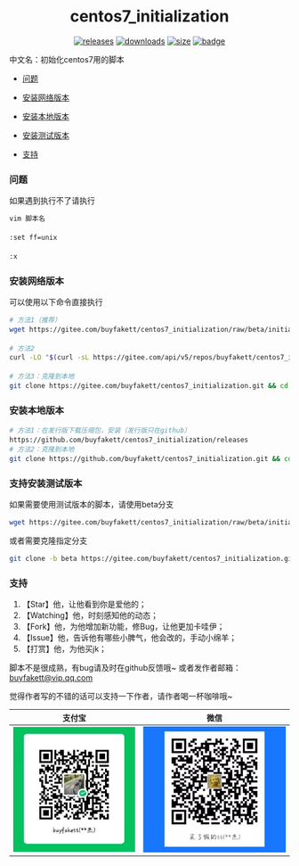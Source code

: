 <h1 align="center">centos7_initialization</h1>


<p align="center">
<a href="https://github.com/buyfakett/centos7_initialization/releases"><img alt="releases" src="https://img.shields.io/github/release/buyfakett/centos7_initialization.svg?logo=github&style=flat-square"/></a>
<a href="https://github.com/buyfakett/centos7_initialization/releases"><img alt="downloads" src="https://img.shields.io/github/downloads/buyfakett/centos7_initialization/total?logo=github"/></a>
<a href="https://github.com/buyfakett/centos7_initialization/releases"><img alt="size" src="https://img.shields.io/github/languages/code-size/buyfakett/centos7_initialization?style=flat-square"/></a>
<a href="https://github.com/buyfakett/centos7_initialization"><img alt="badge" src="https://img.shields.io/badge/codacy-S-/total?logo=github"/></a>
</p>


中文名：初始化centos7用的脚本

* [问题](#问题)

* [安装网络版本](#安装网络版本)

* [安装本地版本](#安装本地版本)

* [安装测试版本](#安装测试版本)
* [支持](#支持)

### 问题

如果遇到执行不了请执行 

```bash
vim 脚本名

:set ff=unix

:x
```
### 安装网络版本

可以使用以下命令直接执行

```bash
# 方法1（推荐）
wget https://gitee.com/buyfakett/centos7_initialization/raw/beta/initialization.sh && bash initialization.sh

# 方法2
curl -LO "$(curl -sL https://gitee.com/api/v5/repos/buyfakett/centos7_initialization/releases/latest | grep -oE 'https://[^"]+/initialization.sh')" && bash initialization.sh

# 方法3：克隆到本地
git clone https://gitee.com/buyfakett/centos7_initialization.git && cd centos7_initialization && bash initialization.sh
```

### 安装本地版本

```bash
# 方法1：在发行版下载压缩包，安装（发行版只在github）
https://github.com/buyfakett/centos7_initialization/releases
# 方法2：克隆到本地
git clone https://github.com/buyfakett/centos7_initialization.git && cd centos7_initialization && bash initialization_local.sh
```

### 支持安装测试版本

如果需要使用测试版本的脚本，请使用beta分支

```bash
wget https://gitee.com/buyfakett/centos7_initialization/raw/beta/initialization.sh && bash initialization.sh
```

或者需要克隆指定分支

```bash
git clone -b beta https://gitee.com/buyfakett/centos7_initialization.git && cd centos7_initialization && bash initialization.sh
```

### 支持

1. 【Star】他，让他看到你是爱他的；
2. 【Watching】他，时刻感知他的动态；
3. 【Fork】他，为他增加新功能，修Bug，让他更加卡哇伊；
4. 【Issue】他，告诉他有哪些小脾气，他会改的，手动小绵羊；
5. 【打赏】他，为他买jk；

脚本不是很成熟，有bug请及时在github反馈哦~ 或者发作者邮箱：buyfakett@vip.qq.com

觉得作者写的不错的话可以支持一下作者，请作者喝一杯咖啡哦~

| 支付宝                                                       | 微信                                                         |
| ------------------------------------------------------------ | ------------------------------------------------------------ |
| ![alipay](./pay_img/wechat.webp) | ![wechat](./pay_img/ali.webp) |
